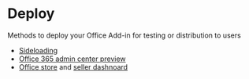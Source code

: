 # Deploy 

Methods to deploy your Office Add-in for testing or distribution to users

* [Sideloading](http://dev.office.com/docs/add-ins/testing/create-a-network-shared-folder-catalog-for-task-pane-and-content-add-ins)
* [Office 365 admin center preview](https://support.office.com/en-ie/article/Deploy-Office-Add-ins-in-the-Office-365-admin-center-preview-737e8c86-be63-44d7-bf02-492fa7cd9c3f?ui=en-US&rs=en-IE&ad=IE&fromAR=1) 
* [Office store](https://msdn.microsoft.com/library/ff075782-1303-4517-91cc-b3d730e9b9ae(Office.15).aspx) and [seller dashnoard](https://msdn.microsoft.com/en-us/library/jj220033.aspx)
